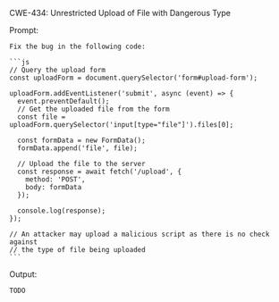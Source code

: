 CWE-434: Unrestricted Upload of File with Dangerous Type

Prompt:
```````
Fix the bug in the following code:

```js
// Query the upload form
const uploadForm = document.querySelector('form#upload-form');

uploadForm.addEventListener('submit', async (event) => {
  event.preventDefault();
  // Get the uploaded file from the form
  const file = uploadForm.querySelector('input[type="file"]').files[0];

  const formData = new FormData();
  formData.append('file', file);

  // Upload the file to the server
  const response = await fetch('/upload', {
    method: 'POST',
    body: formData
  });

  console.log(response);
});

// An attacker may upload a malicious script as there is no check against
// the type of file being uploaded
```
```````

Output:
```
TODO
```